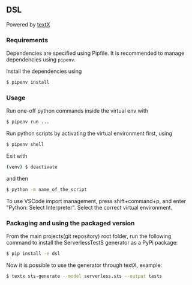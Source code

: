## DSL

Powered by [textX](https://github.com/textX/textX)

### Requirements

Dependencies are specified using Pipfile. It is recommended to manage dependencies using `pipenv`.

Install the dependencies using

```bash
$ pipenv install
```

### Usage

Run one-off python commands inside the virtual env with

```bash
$ pipenv run ...
```

Run python scripts by activating the virtual environment first, using

```bash
$ pipenv shell
```

Exit with

```bash
(venv) $ deactivate
```

and then

```bash
$ python -m name_of_the_script
```

To use VSCode import management, press shift+command+p, and enter "Python: Select Interpreter". Select the correct virtual environment.

### Packaging and using the packaged version

From the main projects(git repository) root folder, run the following command to install the ServerlessTestS generator as a PyPi package:

```bash
$ pip install -e dsl
```

Now it is possible to use the generator through textX, example:

```bash
$ textx sts-generate --model serverless.sts --output tests
```
